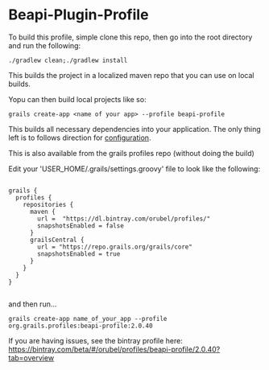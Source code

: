 # Beapi-Plugin-Profile

To build this profile, simple clone this repo, then go into the root directory and run the following:

```
./gradlew clean;./gradlew install
```

This builds the project in a localized maven repo that you can use on local builds.

Yopu can then build local projects like so:

```
grails create-app <name of your app> --profile beapi-profile
```

This builds all necessary dependencies into your application. The only thing left is to follows direction for [configuration](http://orubel.github.io/Beapi-API-Framework/).

This is also available from the grails profiles repo (without doing the build)

Edit your 'USER_HOME/.grails/settings.groovy' file to look like the following:
```

grails {
  profiles {
    repositories {
      maven {
        url =  "https://dl.bintray.com/orubel/profiles/"
        snapshotsEnabled = false
      }
      grailsCentral {
        url = "https://repo.grails.org/grails/core"
        snapshotsEnabled = true
      }
    }
  }
}
                      
```
and then run...

```
grails create-app name_of_your_app --profile org.grails.profiles:beapi-profile:2.0.40
```

If you are having issues, see the bintray profile here: https://bintray.com/beta/#/orubel/profiles/beapi-profile/2.0.40?tab=overview
